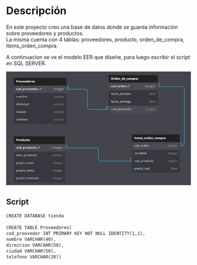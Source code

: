 # Descripción
En este proyecto creo una base de datos donde se guarda información sobre proveedores y productos.<br> La misma
cuenta con 4 tablas: proveedores, producto, orden_de_compra, items_orden_compra. <br>


A continuacion se ve el modelo EER que diseñe, para luego escribir el script en SQL SERVER.

![](https://github.com/Pablo-n15/Proyecto-3/blob/main/img/DB.jpg)



## Script
    CREATE DATABASE tienda

    CREATE TABLE Proveedores(
    cod_proovedor INT PRIMARY KEY NOT NULL IDENTITY(1,1),
    nombre VARCHAR(40),
    direccion VARCHAR(50),
    ciudad VARCHAR(50),
    telefono VARCHAR(20))


